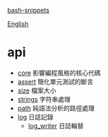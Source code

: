 [bash-snippets](../../README.zh.md)

[English](../en/README.md)

# api

- [core](core.md) 影響編程風格的核心代碼
- [assert](assert.md) 簡化單元測試的斷言
- [size](size.md) 檔案大小
- [strings](strings.md) 字符串處理
- [path](path.md) 純語法分析的路徑處理
- [log](log.md) 日誌記錄
  - [log_writer](log_writer.md) 日誌輪替
